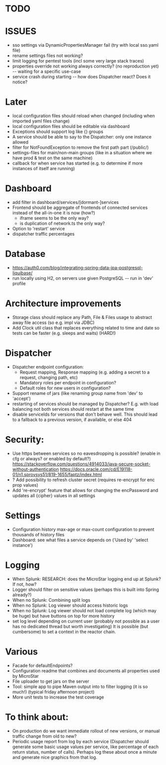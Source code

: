 # TODO

# ISSUES
- sso settings via DynamicPropertiesManager fail (try with local sso.yaml file)
- rename settings files not working?
- limit logging for pentest tools (incl some very large stack traces)
- properties override not working always correctly? (no reproduction yet) -- waiting for a specific use-case
- service crash during starting -- how does Dispatcher react? Does it notice?


# Later
- local configuration files should reload when changed (including when imported yaml files change)
- local configuration files should be editable via dashboard
- Exceptions should support log like {} groups
- A service should be able to say to the Dispatcher: only one instance allowed
- filter for NotFoundException to remove the first path part (/public/)
- settings-files for main/non-main groups (like in a situation where we have prod & test on the same machine)
- callback for when service has started (e.g. to determine if more instances of itself are running)

# Dashboard
- add filter in dashboard/services/[dormant-]services
- Frontend should be aggregate of frontends of connected services instead of the all-in-one it is now (how?)
  - iframe seems to be the only way?
  - is duplication of network.ts the only way?
- Option to 'restart' service
- dispatcher traffic percentages

# Database
- https://auth0.com/blog/integrating-spring-data-jpa-postgresql-liquibase/
- run locally using H2, on servers use given PostgreSQL -- run in 'dev' profile

# Architecture improvements
- Storage class should replace any Path, File & Files usage to abstract away file access (so e.g. impl via JDBC)
- Add Clock util class that replaces everything related to time and date so tests can be faster (e.g. sleeps and waits) (HARD!)

# Dispatcher
- Dispatcher endpoint configuration:
  - Request mapping, Response mapping (e.g. adding a secret to a request, changing path, etc)
  - Mandatory roles per endpoint in configuration?
  - Default roles for new users in configuration?
- Support rename of jars (like renaming group name from 'dev' to 'accept')
- restarting of services should be managed by Dispatcher? E.g. with load balancing not both services should restart at the same time
- disable serviceIds for versions that don't behave well. This should lead to a fallback to a previous version, if available, or else 404

# Security:
- Use https between services so no eavesdropping is possible? (enable in cfg or always? or enabled by default?)
  https://stackoverflow.com/questions/4914033/java-secure-socket-without-authentication
  https://docs.oracle.com/cd/E19118-01/n1.sprovsys51/819-1655/faptz/index.html
- ? Add possibility to refresh cluster secret (requires re-encrypt for enc prop values)
- Add 're-encrypt' feature that allows for changing the encPassword and updates all {cipher} values in all settings

# Settings
- Configuration history max-age or max-count configuration to prevent thousands of history files
- Dashboard: see what files a service depends on ('Used by' 'select instance')

# Logging
- When Splunk: RESEARCH: does the MicroStar logging end up at Splunk? If not, how?
- Logger should filter on sensitive values (perhaps this is built into Spring already?)
- When no Splunk: Combining split logs
- When no Splunk: Log viewer should access historic logs
- When no Splunk: Log viewer should not load complete log (which may be huge) but have buttons on top for more history
- set log level depending on current user (probably not possible as a user has no dedicated thread but worth investigating)
  It is possible (but cumbersome) to set a context in the reactor chain.

# Various
- Facade for defaultEndpoints?
- Configuration readme that combines and documents all properties used by MicroStar
- File uploader to get jars on the server
- Tool: simple app to pipe Maven output into to filter logging (it is so much!) (typical friday afternoon project)
- More unit tests to increase the test coverage

# To think about:
- On production do we want immediate rollout of new versions, or manual traffic change from old to new?
- Periodic usage report from log by each service (Dispatcher should generate some basic usage values
  per service, like percentage of each return status, number of calls). Perhaps log these about once a
  minute and generate nice graphics from that log.
